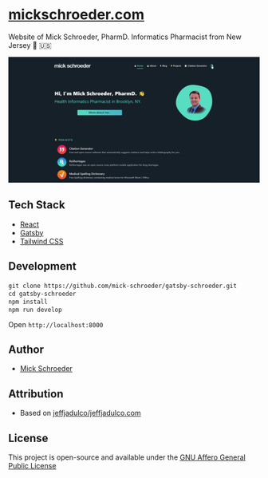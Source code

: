 
# [mickschroeder.com](https://mickschroeder.com)

Website of Mick Schroeder, PharmD. Informatics Pharmacist from New Jersey 🗽 🇺🇸

![screenshot](https://github.com/mick-schroeder/gatsby-schroeder/raw/master/src/assets/images/gatsby-schroeder.gif)

## Tech Stack

- [React](https://reactjs.org/)
- [Gatsby](https://www.gatsbyjs.org/)
- [Tailwind CSS](https://tailwindcss.com/)

## Development

```
git clone https://github.com/mick-schroeder/gatsby-schroeder.git
cd gatsby-schroeder
npm install
npm run develop
```
Open `http://localhost:8000`

## Author

- [Mick Schroeder](https://mickschroeder.com)

## Attribution

- Based on [jeffjadulco/jeffjadulco.com](https://github.com/jeffjadulco/jeffjadulco.com)

## License

This project is open-source and available under the [GNU Affero General Public License](LICENSE)
